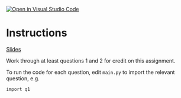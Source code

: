 [![Open in Visual Studio Code](https://classroom.github.com/assets/open-in-vscode-2e0aaae1b6195c2367325f4f02e2d04e9abb55f0b24a779b69b11b9e10269abc.svg)](https://classroom.github.com/online_ide?assignment_repo_id=17956304&assignment_repo_type=AssignmentRepo)
# Instructions 

[Slides](https://docs.google.com/presentation/d/18uR3acVPH8OpgH4F5LrzJz5Q_qy1008OmDRbr7zAVFI/edit?usp=sharing)

Work through at least questions 1 and 2 for credit on this assignment.

To run the code for each question, edit `main.py` to import the relevant question, e.g.

```
import q1
```
  